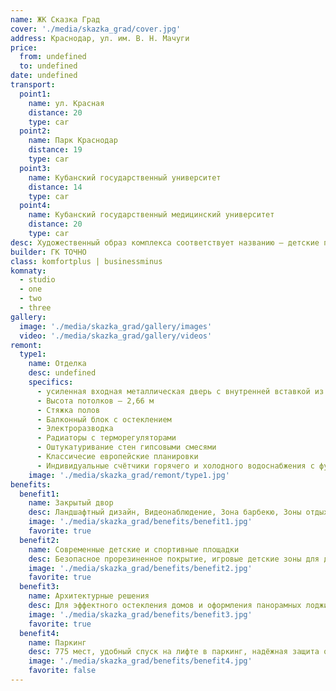 ```yaml
---
name: ЖК Сказка Град
cover: './media/skazka_grad/cover.jpg'
address: Краснодар, ул. им. В. Н. Мачуги
price:
  from: undefined
  to: undefined
date: undefined
transport:
  point1:
    name: ул. Красная
    distance: 20
    type: car
  point2:
    name: Парк Краснодар
    distance: 19
    type: car
  point3:
    name: Кубанский государственный университет
    distance: 14
    type: car
  point4:
    name: Кубанский государственный медицинский университет
    distance: 20
    type: car
desc: Художественный образ комплекса соответствует названию – детские площадки выполнены в сказочной тематике. ЖК «Сказка Град» имеет награду номинации «Лучшая детская зона дворового пространства».
builder: ГК ТОЧНО
class: komfortplus | businessminus
komnaty:
  - studio
  - one
  - two
  - three
gallery:
  image: './media/skazka_grad/gallery/images'
  video: './media/skazka_grad/gallery/videos'
remont:
  type1:
    name: Отделка
    desc: undefined
    specifics:
      - усиленная входная металлическая дверь с внутренней вставкой из МДФ светлого оттенка с шумоизоляционными вкладышами и замками RIGGER
      - Высота потолков – 2,66 м
      - Стяжка полов
      - Балконный блок c остеклением
      - Электроразводка
      - Радиаторы с терморегуляторами
      - Оштукатуривание стен гипсовыми смесями
      - Классичесие европейские планировки
      - Индивидуальные счётчики горячего и холодного водоснабжения с функцией автоматической передачи показаний
    image: './media/skazka_grad/remont/type1.jpg'
benefits:
  benefit1:
    name: Закрытый двор
    desc: Ландшафтный дизайн, Видеонаблюдение, Зона барбекю, Зоны отдыха для детей и взрослых, Фонтан «Жар-Птица», Прогулочный бульвар
    image: './media/skazka_grad/benefits/benefit1.jpg'
    favorite: true
  benefit2:
    name: Современные детские и спортивные площадки
    desc: Безопасное прорезиненное покрытие, игровые детские зоны для детей разных возрастов, спортивная площадка, экологически чистые материалы
    image: './media/skazka_grad/benefits/benefit2.jpg'
    favorite: true
  benefit3:
    name: Архитектурные решения
    desc: Для эффектного остекления домов и оформления панорамных лоджий используются стеклопакеты бренда Pilkington из серии Lifeglass Siver. Это мультифункциональное стекло, которое летом сохраняет прохладу, а зимой — тепло.
    image: './media/skazka_grad/benefits/benefit3.jpg'
    favorite: true
  benefit4:
    name: Паркинг
    desc: 775 мест, удобный спуск на лифте в паркинг, надёжная защита от непогоды, автомобиль всегда рядом с вашим домом
    image: './media/skazka_grad/benefits/benefit4.jpg'
    favorite: false
---
```

